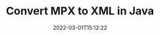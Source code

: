 ---
############################# Static ############################
layout: "auto-gen-conversion"
date: 2022-03-01T15:12:22
draft: false
otherformats: bmp dcm emf emz gif ico jp2 jpeg jpg mpp mpx png ppt psb psd svg svgz tga tif tiff webp wmf wmz xer
breadcrumb: MPX to XML in Java

############################# Head ############################
head_title: "MPX to XML Converter in Java"
head_description: "Convert MPX to XML in Java using a few lines of code. Use the GroupDocs Document Conversion API to convert over 160 file formats."

############################# Header ############################
title: "Convert MPX to XML in Java"
description: "MPX to XML conversion with a few lines of Java code"
bg_image: "https://cms.admin.containerize.com/templates/aspose/App_Themes/V3/images/bg/header1.png"
bg_overlay: false
button:
    enable: true

############################# SubMenu ############################
submenu:
    enable: true

    left:
        img_alt: "GroupDocs.Conversion for Java"
        image: "https://cms.admin.containerize.com/templates/groupdocs/images/product-logos/90x90-noborder/groupdocs-conversion-java.png"
        product: "GroupDocs.Conversion"
        platform: "Java"



############################# About ############################
about:
    enable: true
    title: "About GroupDocs.Conversion for Java API"
    content: |
        [GroupDocs.Conversion for Java](https://products.groupdocs.com/conversion/java/) can be used to convert Microsoft Word, Excel, PowerPoint, PDF, Visio and other formats. GroupDocs.Conversion is a standalone API that is suitable for back-end and internal systems where high performance is required. It does not depend on any software such as Microsoft or Open Office.
    

overview:
    enable: true
    content: |
        Convert your MPX files to XML in Java easily. You can use just a couple of Java code lines in any platform of your choice like - Windows, Linux, macOS.
        You can try MPX to XML conversion for free and evaluate conversion results quality.  Along with simple file conversion scenarios you can try more advanced options for loading source MPX file and for saving output XML result. 
        
        For example, for the source MPX file you may use the following load options:

        * auto-detect file format;
        * specify password for protected files (if file format supports it);
        * replace missing fonts to preserve document appearance.
        
        There are also advanced convert options for the XML file:

        * convert specific document page or page range;
        * add a watermark to the converted XML file and many more.

        Once conversion is completed you can save your XML file to the local file path or any third-party storage like FTP, Amazon S3, Google Drive, Dropbox etc. Please note - to convert MPX to XML there is no need for any additional software installed - like MS Office, Open Office, Adobe Acrobat Reader etc.


############################# Steps ############################
steps:
    enable: true
    title_left: "Steps to convert MPX to XML in Java"
    content_left: |
        [GroupDocs.Conversion for Java](https://products.groupdocs.com/conversion/java/) makes it easy for developers to convert a MPX file to XML with a few lines of code.
        
        * Create an instance of the Converter class and provide the file MPX with the full path
        * Create and set ConvertOptions for XML type.
        * Call the Converter.Convert method and pass the full path and format (XML) as a parameter

    title_right: "System Requirements"
    content_right: |
        Basic conversion with GroupDocs.Conversion for Java can be done in just a few simple steps. Our APIs are supported on all major platforms and operating systems. Before executing the code below, make sure you have the following prerequisites installed on your system.

        * Operating systems: Microsoft Windows, Linux, MacOS
        * Development environments: NetBeans, Intellij IDEA, Eclipse, etc.
        * Java runtime: J2SE 6.0 and above
        * Get the latest GroupDocs.Conversion for Java from [Maven](https://repository.groupdocs.com/webapp/#/artifacts/browse/tree/General/repo/com/groupdocs/groupdocs-conversion)
         
    code: |
        ```java    
        // Load source file MPX for conversion
        Converter converter = new Converter("input.mpx");
        // Prepare conversion options for target format XML
        ConvertOptions convertOptions = new FileType().fromExtension("xml").getConvertOptions();
        // Convert to XML format
        converter.convert("output.xml", convertOptions);
        ```

demos:
    enable: true
    title: "MPX to XML Live Demo"
    content: |
       Convert MPX to XML now by visiting the [GroupDocs.Conversion App](https://products.groupdocs.app/conversion/family) website. Online demo has the following advantages
          

more_formats:
    enable: true
    title: "Other supported MPX conversions in Java"
    content: "You can also convert MPX to many other file formats. Please see the list below."
       
       
back_to_top:
    enable: true
---